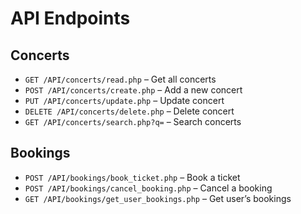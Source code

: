 # API Endpoints

## Concerts
- `GET /API/concerts/read.php` – Get all concerts
- `POST /API/concerts/create.php` – Add a new concert
- `PUT /API/concerts/update.php` – Update concert
- `DELETE /API/concerts/delete.php` – Delete concert
- `GET /API/concerts/search.php?q=` – Search concerts

## Bookings
- `POST /API/bookings/book_ticket.php` – Book a ticket
- `POST /API/bookings/cancel_booking.php` – Cancel a booking
- `GET /API/bookings/get_user_bookings.php` – Get user’s bookings

